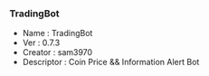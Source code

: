 ### TradingBot
- Name       : TradingBot 
- Ver        : 0.7.3
- Creator    : sam3970
- Descriptor : Coin Price && Information Alert Bot